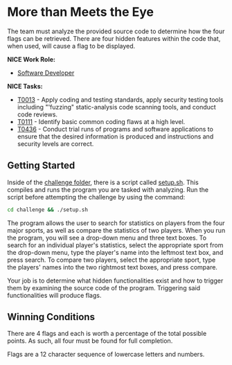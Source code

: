 # More than Meets the Eye

The team must analyze the provided source code to determine how the four flags can be retrieved.
There are four hidden features within the code that, when used, will cause a flag to be displayed.

**NICE Work Role:** 

- [Software Developer](https://niccs.cisa.gov/workforce-development/nice-framework/workroles?name=Systems+Developer&id=All)

**NICE Tasks:**

- [T0013](https://niccs.cisa.gov/workforce-development/nice-framework/tasks?id=T0013&description=All#) - Apply coding and testing standards, apply security testing tools including \"'fuzzing\" static-analysis code scanning tools, and conduct code reviews.  
- [T0111](https://niccs.cisa.gov/workforce-development/nice-framework/tasks?id=T0111&description=All) - Identify basic common coding flaws at a high level.  
- [T0436](https://niccs.cisa.gov/workforce-development/nice-framework/tasks?id=T0436&description=All) - Conduct trial runs of programs and software applications to ensure that the desired information is produced and instructions and security levels are correct. 

## Getting Started

Inside of the [challenge folder](challenge), there is a script called [setup.sh](challenge/setup.sh). This compiles and runs the program you are tasked with analyzing. Run the script before attempting the challenge by using the command: 

```bash
cd challenge && ./setup.sh
```

The program allows the user to search for statistics on players from the four major sports, as well as compare the statistics of two players. When you run the program, you will see a drop-down menu and three text boxes. To search for an individual player's statistics, select the appropriate sport from the drop-down menu, type the player's name into the leftmost text box, and press search. To compare two players, select the appropriate sport, type the players' names into the two rightmost text boxes, and press compare.

Your job is to determine what hidden functionalities exist and how to trigger them by examining the source code of the program. Triggering said functionalities will produce flags.


## Winning Conditions

There are 4 flags and each is worth a percentage of the total possible points. As such, all four must be found for full completion.

Flags are a 12 character sequence of lowercase letters and numbers.
